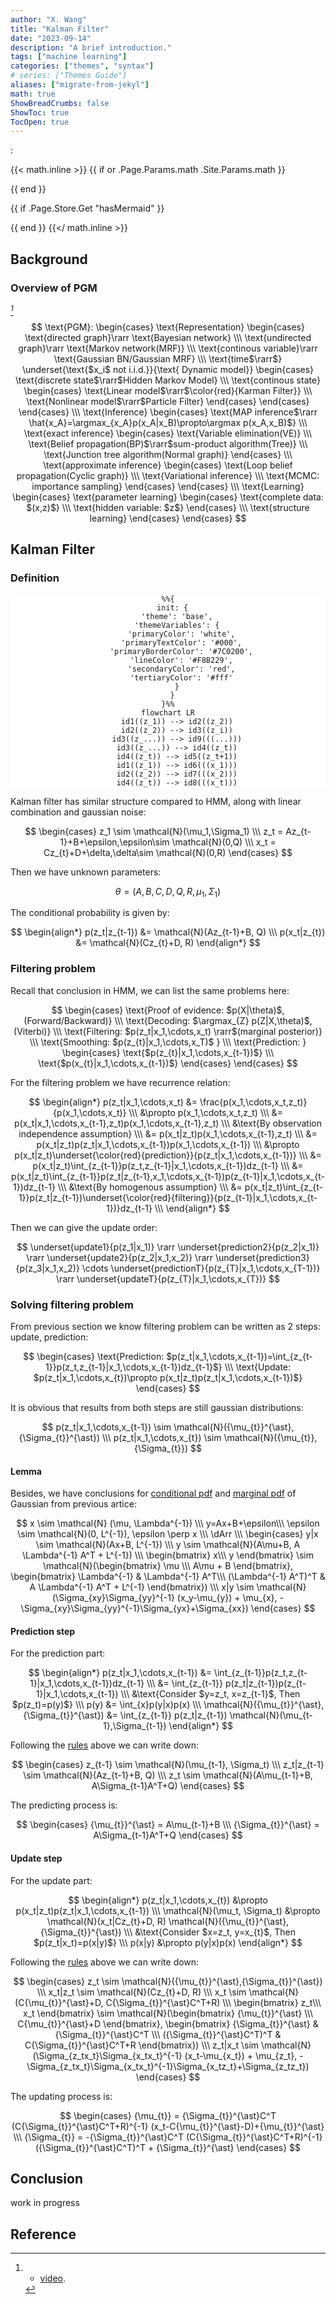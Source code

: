 ```yaml
---
author: "X. Wang"
title: "Kalman Filter"
date: "2023-09-14"
description: "A brief introduction."
tags: ["machine learning"]
categories: ["themes", "syntax"]
# series: ["Themes Guide"]
aliases: ["migrate-from-jekyl"]
math: true
ShowBreadCrumbs: false
ShowToc: true
TocOpen: true
---
```


:                                                         

{{< math.inline >}}
{{ if or .Page.Params.math .Site.Params.math }}

<link rel="stylesheet" href="https://cdn.jsdelivr.net/npm/katex@0.16.8/dist/katex.min.css" integrity="sha384-GvrOXuhMATgEsSwCs4smul74iXGOixntILdUW9XmUC6+HX0sLNAK3q71HotJqlAn" crossorigin="anonymous">

<!-- The loading of KaTeX is deferred to speed up page rendering -->
<script defer src="https://cdn.jsdelivr.net/npm/katex@0.16.8/dist/katex.min.js" integrity="sha384-cpW21h6RZv/phavutF+AuVYrr+dA8xD9zs6FwLpaCct6O9ctzYFfFr4dgmgccOTx" crossorigin="anonymous"></script>

<!-- To automatically render math in text elements, include the auto-render extension: -->
<script defer src="https://cdn.jsdelivr.net/npm/katex@0.16.8/dist/contrib/auto-render.min.js" integrity="sha384-+VBxd3r6XgURycqtZ117nYw44OOcIax56Z4dCRWbxyPt0Koah1uHoK0o4+/RRE05" crossorigin="anonymous"
    onload="renderMathInElement(document.body);"></script>
{{ end }}

{{ if .Page.Store.Get "hasMermaid" }}
  <script type="module">
    import mermaid from 'https://cdn.jsdelivr.net/npm/mermaid/dist/mermaid.esm.min.mjs';
    mermaid.initialize({ startOnLoad: true });
  </script>
{{ end }}
{{</ math.inline >}}

<style>
    /* Set the font size of all math elements to 16px */
    .katex {
        font-size: 16px !important;
    }
</style>

<style>
/* Custom CSS styles */
.graph {
    background-color: white;
  /* padding: 10px; */
  /* border-radius: 5px; */
}
.graph pre {
    background-color: white;
  /* font-family: 'Courier New', monospace;
  font-size: 14px;
  line-height: 1.5; */
}
</style>

## Background

### Overview of PGM

<cite>[^1]</cite>

$$
\text{PGM}: \begin{cases}
    \text{Representation} \begin{cases}
        \text{directed graph}\rarr  \text{Bayesian network} \\\
        \text{undirected graph}\rarr \text{Markov network(MRF)} \\\
        \text{continous variable}\rarr \text{Gaussian BN/Gaussian MRF} \\\
        \text{time$\rarr$} \underset{\text{$x_i$ not i.i.d.}}{\text{ Dynamic model}} \begin{cases}
            \text{discrete state$\rarr$Hidden Markov Model} \\\
            \text{continous state} \begin{cases}
                \text{Linear model$\rarr$\color{red}{Karman Filter}} \\\
                \text{Nonlinear model$\rarr$Particle Filter}
            \end{cases}
        \end{cases}
    \end{cases} \\\
    \text{Inference} \begin{cases}
        \text{MAP inference$\rarr \hat{x_A}=\argmax_{x_A}p(x_A|x_B)\propto\argmax p(x_A,x_B)$} \\\
        \text{exact inference} \begin{cases}
          \text{Variable elimination(VE)} \\\
          \text{Belief propagation(BP)$\rarr$sum-product algorithm(Tree)} \\\
          \text{Junction tree algorithm(Normal graph)}
        \end{cases} \\\
        \text{approximate inference} \begin{cases}
            \text{Loop belief propagation(Cyclic graph)} \\\
            \text{Variational inference} \\\
            \text{MCMC: importance sampling}
        \end{cases} 
    \end{cases} \\\
    \text{Learning} \begin{cases}
        \text{parameter learning} \begin{cases}
            \text{complete data: $(x,z)$} \\\
            \text{hidden variable: $z$}
        \end{cases} \\\
        \text{structure learning}
    \end{cases}
\end{cases}
$$


## Kalman Filter

### Definition

<div class="graph" style="text-align: center;">

```mermaid
%%{
  init: {
    'theme': 'base',
    'themeVariables': {
      'primaryColor': 'white',
      'primaryTextColor': '#000',
      'primaryBorderColor': '#7C0200',
      'lineColor': '#F8B229',
      'secondaryColor': 'red',
      'tertiaryColor': '#fff'
    }
  }
}%%
flowchart LR
    id1((z_1)) --> id2((z_2))
    id2((z_2)) --> id3((z_i))
    id3((z_...)) --> id9(((...)))
    id3((z_...)) --> id4((z_t))
    id4((z_t)) --> id5((z_t+1))
    id1((z_1)) --> id6(((x_1)))
    id2((z_2)) --> id7(((x_2)))
    id4((z_t)) --> id8(((x_t)))
```

</div>

Kalman filter has similar structure compared to HMM, along with linear combination and gaussian noise:

$$
\begin{cases}
z_1 \sim \mathcal{N}(\mu_1,\Sigma_1) \\\
z_t = Az_{t-1}+B+\epsilon,\epsilon\sim \mathcal{N}(0,Q) \\\
x_t = Cz_{t}+D+\delta,\delta\sim \mathcal{N}(0,R)
\end{cases}
$$

Then we have unknown parameters:

$$
\theta = ( A,B,C,D,Q,R,\mu_1,\Sigma_1 )
$$

The conditional probability is given by:

$$
\begin{align*}
p(z_t|z_{t-1}) &= \mathcal{N}(Az_{t-1}+B, Q) \\\
p(x_t|z_{t}) &= \mathcal{N}(Cz_{t}+D, R)
\end{align*}
$$

### Filtering problem

Recall that conclusion in HMM, we can list the same problems here:

$$
\begin{cases}
\text{Proof of evidence: $p(X|\theta)$, (Forward/Backward)} \\\
\text{Decoding: $\argmax_{Z} p(Z|X,\theta)$, (Viterbi)} \\\
\text{Filtering: $p(z_t|x_1,\cdots,x_t) \rarr$(marginal posterior)} \\\
\text{Smoothing: $p(z_{t}|x_1,\cdots,x_T)$ } \\\
\text{Prediction: } \begin{cases}
  \text{$p(z_{t}|x_1,\cdots,x_{t-1})$} \\\
  \text{$p(x_{t}|x_1,\cdots,x_{t-1})$}
\end{cases}
\end{cases}
$$

For the filtering problem we have recurrence relation:

$$
\begin{align*}
p(z_t|x_1,\cdots,x_t) &= \frac{p(x_1,\cdots,x_t,z_t)}{p(x_1,\cdots,x_t)} \\\
&\propto p(x_1,\cdots,x_t,z_t) \\\
&= p(x_t|x_1,\cdots,x_{t-1},z_t)p(x_1,\cdots,x_{t-1},z_t) \\\
&\text{By observation independence assumption} \\\
&= p(x_t|z_t)p(x_1,\cdots,x_{t-1},z_t) \\\
&= p(x_t|z_t)p(z_t|x_1,\cdots,x_{t-1})p(x_1,\cdots,x_{t-1}) \\\
&\propto p(x_t|z_t)\underset{\color{red}{prediction}}{p(z_t|x_1,\cdots,x_{t-1})} \\\
&= p(x_t|z_t)\int_{z_{t-1}}p(z_t,z_{t-1}|x_1,\cdots,x_{t-1})dz_{t-1} \\\
&= p(x_t|z_t)\int_{z_{t-1}}p(z_t|z_{t-1},x_1,\cdots,x_{t-1})p(z_{t-1}|x_1,\cdots,x_{t-1})dz_{t-1} \\\
&\text{By homogenous assumption} \\\
&= p(x_t|z_t)\int_{z_{t-1}}p(z_t|z_{t-1})\underset{\color{red}{filtering}}{p(z_{t-1}|x_1,\cdots,x_{t-1})}dz_{t-1} \\\
\end{align*}
$$

Then we can give the update order:

$$
\underset{update1}{p(z_1|x_1)} \rarr \underset{prediction2}{p(z_2|x_1)} \rarr \underset{update2}{p(z_2|x_1,x_2)} \rarr \underset{prediction3}{p(z_3|x_1,x_2)} \cdots \underset{predictionT}{p(z_{T}|x_1,\cdots,x_{T-1})} \rarr \underset{updateT}{p(z_{T}|x_1,\cdots,x_{T})}
$$

### Solving filtering problem

From previous section we know filtering problem can be written as 2 steps: update, prediction:

$$
\begin{cases}
\text{Prediction: $p(z_t|x_1,\cdots,x_{t-1})=\int_{z_{t-1}}p(z_t,z_{t-1}|x_1,\cdots,x_{t-1})dz_{t-1}$} \\\
\text{Update: $p(z_t|x_1,\cdots,x_{t})\propto p(x_t|z_t)p(z_t|x_1,\cdots,x_{t-1})$}
\end{cases}
$$

It is obvious that results from both steps are still gaussian distributions:

$$
p(z_t|x_1,\cdots,x_{t-1}) \sim \mathcal{N}({\mu_{t}}^{\ast},{\Sigma_{t}}^{\ast}) \\\
p(z_t|x_1,\cdots,x_{t}) \sim \mathcal{N}({\mu_{t}},{\Sigma_{t}})
$$

#### Lemma

Besides, we have conclusions for [conditional pdf](https://tirmisula.github.io/posts/marginal-and-joint-gaussian-probability/#solve-the-joint-pdf) and [marginal pdf](https://tirmisula.github.io/posts/marginal-and-joint-gaussian-probability/#solve-the-conditonal-pdf-1) of Gaussian from previous artice:

$$
x \sim \mathcal{N} (\mu, \Lambda^{-1}) \\\
y=Ax+B+\epsilon\\\
\epsilon \sim \mathcal{N}(0, L^{-1}), \epsilon \perp x \\\
\dArr \\\
\begin{cases}
y|x \sim \mathcal{N}(Ax+B, L^{-1}) \\\
y \sim \mathcal{N}(A\mu+B, A \Lambda^{-1} A^T + L^{-1}) \\\
\begin{bmatrix}
    x\\\
    y
\end{bmatrix} \sim \mathcal{N}(\begin{bmatrix}
    \mu \\\
    A\mu + B
\end{bmatrix}, \begin{bmatrix}
    \Lambda^{-1} & \Lambda^{-1} A^T\\\
    (\Lambda^{-1} A^T)^T & A \Lambda^{-1} A^T + L^{-1}
\end{bmatrix}) \\\
x|y \sim \mathcal{N}(\Sigma_{xy}\Sigma_{yy}^{-1} (x_y-\mu_{y}) + \mu_{x}, -\Sigma_{xy}\Sigma_{yy}^{-1}\Sigma_{yx}+\Sigma_{xx})
\end{cases}
$$

#### Prediction step
For the prediction part:

$$
\begin{align*}
p(z_t|x_1,\cdots,x_{t-1}) &= \int_{z_{t-1}}p(z_t,z_{t-1}|x_1,\cdots,x_{t-1})dz_{t-1} \\\
&= \int_{z_{t-1}} p(z_t|z_{t-1})p(z_{t-1}|x_1,\cdots,x_{t-1}) \\\
&\text{Consider $y=z_t, x=z_{t-1}$, Then $p(z_t)=p(y)$} \\\
p(y) &= \int_{x}p(y|x)p(x) \\\
\mathcal{N}({\mu_{t}}^{\ast},{\Sigma_{t}}^{\ast}) &= \int_{z_{t-1}} p(z_t|z_{t-1}) \mathcal{N}(\mu_{t-1},\Sigma_{t-1})
\end{align*}
$$

Following the [rules](#conditional-and-marginal-pdf-for-gaussian) above we can write down:

$$
\begin{cases}
z_{t-1} \sim \mathcal{N}(\mu_{t-1}, \Sigma_t) \\\
z_t|z_{t-1} \sim \mathcal{N}(Az_{t-1}+B, Q) \\\
z_t \sim \mathcal{N}(A\mu_{t-1}+B, A\Sigma_{t-1}A^T+Q)
\end{cases}
$$

The predicting process is:

$$
\begin{cases}
{\mu_{t}}^{\ast} = A\mu_{t-1}+B \\\
{\Sigma_{t}}^{\ast} = A\Sigma_{t-1}A^T+Q
\end{cases}
$$

#### Update step
For the update part:

$$
\begin{align*}
p(z_t|x_1,\cdots,x_{t}) &\propto p(x_t|z_t)p(z_t|x_1,\cdots,x_{t-1}) \\\
\mathcal{N}(\mu_t, \Sigma_t) &\propto \mathcal{N}(x_t|Cz_{t}+D, R) \mathcal{N}({\mu_{t}}^{\ast},{\Sigma_{t}}^{\ast}) \\\
&\text{Consider $x=z_t, y=x_{t}$, Then $p(z_t|x_t)=p(x|y)$} \\\
p(x|y) &\propto p(y|x)p(x)
\end{align*}
$$

Following the [rules](#conditional-and-marginal-pdf-for-gaussian) above we can write down:

$$
\begin{cases}
z_t \sim \mathcal{N}({\mu_{t}}^{\ast},{\Sigma_{t}}^{\ast}) \\\
x_t|z_t \sim \mathcal{N}(Cz_{t}+D, R) \\\
x_t \sim \mathcal{N}(C{\mu_{t}}^{\ast}+D, C{\Sigma_{t}}^{\ast}C^T+R) \\\
\begin{bmatrix}
    z_t\\\
    x_t
\end{bmatrix} \sim \mathcal{N}(\begin{bmatrix}
    {\mu_{t}}^{\ast} \\\
    C{\mu_{t}}^{\ast}+D
\end{bmatrix}, \begin{bmatrix}
    {\Sigma_{t}}^{\ast} & {\Sigma_{t}}^{\ast}C^T \\\
    ({\Sigma_{t}}^{\ast}C^T)^T & C{\Sigma_{t}}^{\ast}C^T+R
\end{bmatrix}) \\\
z_t|x_t \sim \mathcal{N}(\Sigma_{z_tx_t}\Sigma_{x_tx_t}^{-1} (x_t-\mu_{x_t}) + \mu_{z_t}, -\Sigma_{z_tx_t}\Sigma_{x_tx_t}^{-1}\Sigma_{x_tz_t}+\Sigma_{z_tz_t})
\end{cases}
$$

The updating process is:

$$
\begin{cases}
{\mu_{t}} = {\Sigma_{t}}^{\ast}C^T (C{\Sigma_{t}}^{\ast}C^T+R)^{-1} (x_t-C{\mu_{t}}^{\ast}-D)+{\mu_{t}}^{\ast} \\\
{\Sigma_{t}} = -{\Sigma_{t}}^{\ast}C^T (C{\Sigma_{t}}^{\ast}C^T+R)^{-1} ({\Sigma_{t}}^{\ast}C^T)^T + {\Sigma_{t}}^{\ast}
\end{cases}
$$

## Conclusion

work in progress

## Reference

[^1]: - [video](https://www.bilibili.com/video/BV1aE411o7qd?p=92).
[^3]: From [The Matrix Cookbook](https://www.math.uwaterloo.ca/~hwolkowi/matrixcookbook.pdf).
[^5]: From [Mean field variational inference](https://mbernste.github.io/files/notes/MeanFieldVariationalInference.pdf).
[^4]: From [Ross, Sheldon M. (2019). Introduction to probability models](https://doi.org/10.1016%2FC2017-0-01324-1).
[^2]: - [Hammersley–Clifford theorem](http://www.statslab.cam.ac.uk/~grg/books/hammfest/hamm-cliff.pdf).
